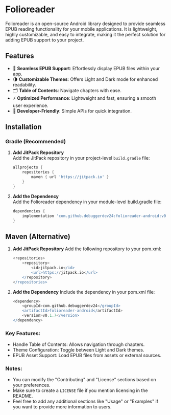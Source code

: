 # Folioreader

Folioreader is an open-source Android library designed to provide seamless EPUB reading functionality for your mobile applications. It is lightweight, highly customizable, and easy to integrate, making it the perfect solution for adding EPUB support to your project.

## Features

- 📖 **Seamless EPUB Support**: Effortlessly display EPUB files within your app.
- 🌗 **Customizable Themes**: Offers Light and Dark mode for enhanced readability.
- 🗂️ **Table of Contents**: Navigate chapters with ease.
- ⚡ **Optimized Performance**: Lightweight and fast, ensuring a smooth user experience.
- 🔧 **Developer-Friendly**: Simple APIs for quick integration.

## Installation

### Gradle (Recommended)

1. **Add JitPack Repository**  
   Add the JitPack repository in your project-level `build.gradle` file:

   ```gradle
   allprojects {
       repositories {
           maven { url 'https://jitpack.io' }
       }
   }

2. **Add the Dependency**  
Add the Folioreader dependency in your module-level build.gradle file:
   ```gradle
   dependencies {
       implementation 'com.github.debuggerdev24:folioreader-android:v0.1.7'
   }

## Maven (Alternative)
1. **Add JitPack Repository**
Add the following repository to your pom.xml:
   ```gradle
   <repositories>
       <repository>
           <id>jitpack.io</id>
           <url>https://jitpack.io</url>
       </repository>
   </repositories>

2. **Add the Dependency**
Include the dependency in your pom.xml file:

   ```gradle
   <dependency>
       <groupId>com.github.debuggerdev24</groupId>
       <artifactId>folioreader-android</artifactId>
       <version>v0.1.7</version>
   </dependency>

### Key Features:
- Handle Table of Contents: Allows navigation through chapters.
- Theme Configuration: Toggle between Light and Dark themes.
- EPUB Asset Support: Load EPUB files from assets or external sources.



### Notes:
- You can modify the "Contributing" and "License" sections based on your preferences.
- Make sure to create a `LICENSE` file if you mention licensing in the README.
- Feel free to add any additional sections like "Usage" or "Examples" if you want to provide more information to users.
